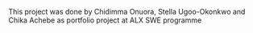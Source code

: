 This project was done by Chidimma Onuora, Stella Ugoo-Okonkwo and  Chika Achebe as portfolio project at ALX SWE programme
